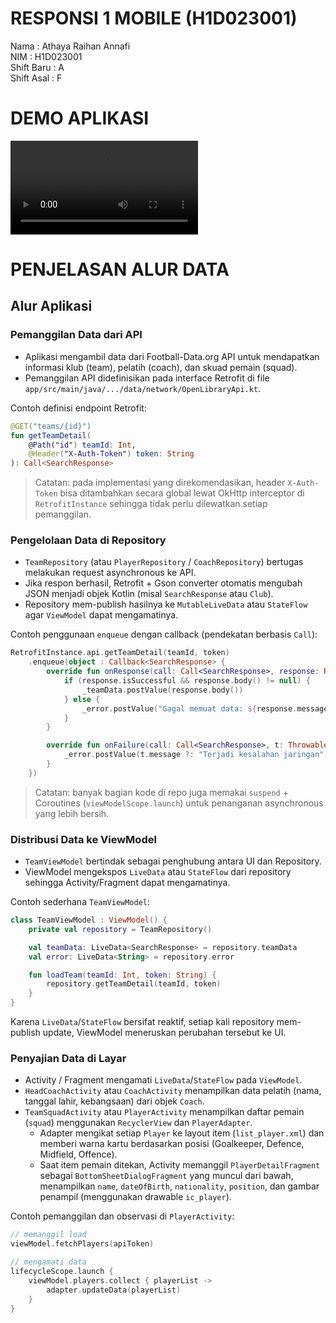 # RESPONSI 1 MOBILE (H1D023001)

Nama : Athaya Raihan Annafi <br>
NIM : H1D023001 <br>
Shift Baru : A <br>
Shift Asal : F

# DEMO APLIKASI
![Responsi](demo/DemoAplikasi.mp4)

# PENJELASAN ALUR DATA
## Alur Aplikasi

### Pemanggilan Data dari API

- Aplikasi mengambil data dari Football-Data.org API untuk mendapatkan informasi klub (team), pelatih (coach), dan skuad pemain (squad).
- Pemanggilan API didefinisikan pada interface Retrofit di file `app/src/main/java/.../data/network/OpenLibraryApi.kt`.

Contoh definisi endpoint Retrofit:

```kotlin
@GET("teams/{id}")
fun getTeamDetail(
	@Path("id") teamId: Int,
	@Header("X-Auth-Token") token: String
): Call<SearchResponse>
```

> Catatan: pada implementasi yang direkomendasikan, header `X-Auth-Token` bisa ditambahkan secara global lewat OkHttp interceptor di `RetrofitInstance` sehingga tidak perlu dilewatkan setiap pemanggilan.

### Pengelolaan Data di Repository

- `TeamRepository` (atau `PlayerRepository` / `CoachRepository`) bertugas melakukan request asynchronous ke API.
- Jika respon berhasil, Retrofit + Gson converter otomatis mengubah JSON menjadi objek Kotlin (misal `SearchResponse` atau `Club`).
- Repository mem-publish hasilnya ke `MutableLiveData` atau `StateFlow` agar `ViewModel` dapat mengamatinya.

Contoh penggunaan `enqueue` dengan callback (pendekatan berbasis `Call`):

```kotlin
RetrofitInstance.api.getTeamDetail(teamId, token)
	.enqueue(object : Callback<SearchResponse> {
		override fun onResponse(call: Call<SearchResponse>, response: Response<SearchResponse>) {
			if (response.isSuccessful && response.body() != null) {
				_teamData.postValue(response.body())
			} else {
				_error.postValue("Gagal memuat data: ${response.message()}")
			}
		}

		override fun onFailure(call: Call<SearchResponse>, t: Throwable) {
			_error.postValue(t.message ?: "Terjadi kesalahan jaringan")
		}
	})
```

> Catatan: banyak bagian kode di repo juga memakai `suspend` + Coroutines (`viewModelScope.launch`) untuk penanganan asynchronous yang lebih bersih.

### Distribusi Data ke ViewModel

- `TeamViewModel` bertindak sebagai penghubung antara UI dan Repository.
- ViewModel mengekspos `LiveData` atau `StateFlow` dari repository sehingga Activity/Fragment dapat mengamatinya.

Contoh sederhana `TeamViewModel`:

```kotlin
class TeamViewModel : ViewModel() {
	private val repository = TeamRepository()

	val teamData: LiveData<SearchResponse> = repository.teamData
	val error: LiveData<String> = repository.error

	fun loadTeam(teamId: Int, token: String) {
		repository.getTeamDetail(teamId, token)
	}
}
```

Karena `LiveData`/`StateFlow` bersifat reaktif, setiap kali repository mem-publish update, ViewModel meneruskan perubahan tersebut ke UI.

### Penyajian Data di Layar

- Activity / Fragment mengamati `LiveData`/`StateFlow` pada `ViewModel`.
- `HeadCoachActivity` atau `CoachActivity` menampilkan data pelatih (nama, tanggal lahir, kebangsaan) dari objek `Coach`.
- `TeamSquadActivity` atau `PlayerActivity` menampilkan daftar pemain (`squad`) menggunakan `RecyclerView` dan `PlayerAdapter`.
  - Adapter mengikat setiap `Player` ke layout item (`list_player.xml`) dan memberi warna kartu berdasarkan posisi (Goalkeeper, Defence, Midfield, Offence).
  - Saat item pemain ditekan, Activity memanggil `PlayerDetailFragment` sebagai `BottomSheetDialogFragment` yang muncul dari bawah, menampilkan `name`, `dateOfBirth`, `nationality`, `position`, dan gambar penampil (menggunakan drawable `ic_player`).

Contoh pemanggilan dan observasi di `PlayerActivity`:

```kotlin
// memanggil load
viewModel.fetchPlayers(apiToken)

// mengamati data
lifecycleScope.launch {
	viewModel.players.collect { playerList ->
		adapter.updateData(playerList)
	}
}
```